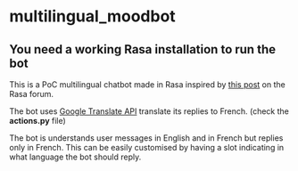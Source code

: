 # multilingual_moodbot

## You need a working Rasa installation to run the bot

This is a PoC multilingual chatbot made in Rasa inspired by [this post](https://forum.rasa.com/t/multilingual-chatbot/46102) on the Rasa forum. 

The bot uses [Google Translate API](https://pypi.org/project/googletrans/) translate its replies to French. (check the **actions.py** file)

The bot is understands user messages in English and in French but replies only in French. This can be easily customised by having a slot indicating in what language the bot should reply. 

